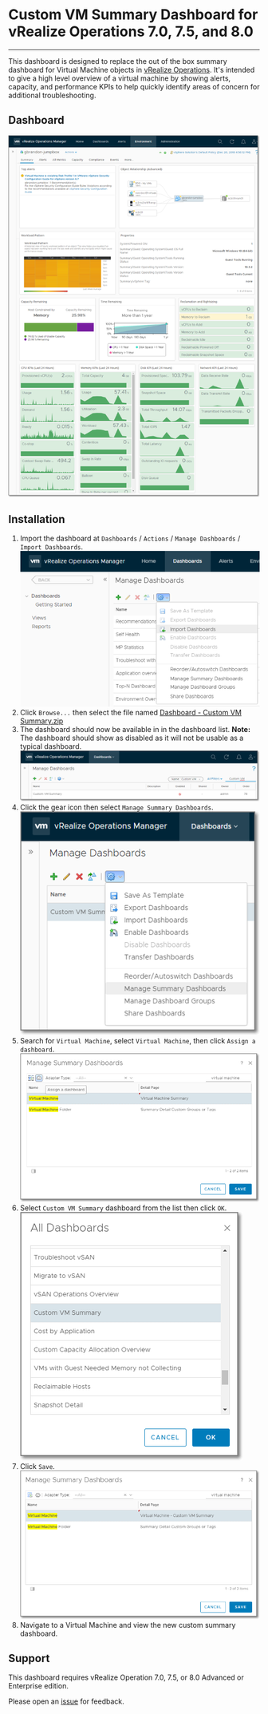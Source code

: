 # Custom VM Summary Dashboard for vRealize Operations 7.0, 7.5, and 8.0
---------

This dashboard is designed to replace the out of the box summary dashboard for Virtual Machine objects in [vRealize Operations](https://www.vmware.com/products/vrealize-operations.html).  It's intended to give a high level overview of a virtual machine by showing alerts, capacity, and performance KPIs to help quickly identify areas of concern for additional troubleshooting.

## Dashboard
![Dashboard](https://raw.githubusercontent.com/notoriousbdg/vrops-dashboard-custom_vm_summary/master/Dashboard.png)

## Installation
1. Import the dashboard at `Dashboards` / `Actions` / `Manage Dashboards` / `Import Dashboards`.
    ![Import Dashboard](https://raw.githubusercontent.com/notoriousbdg/vrops-dashboard-custom_vm_summary/master/Import_Dashboard.png)
2. Click `Browse...` then select the file named [Dashboard - Custom VM Summary.zip](https://github.com/notoriousbdg/vrops-dashboard-custom_vm_summary/raw/master/Dashboard%20-%20Custom%20VM%20Summary.zip)
3. The dashboard should now be available in in the dashboard list. **Note:** The dashboard should show as disabled as it will not be usable as a typical dashboard.
    ![Dashboard List](https://raw.githubusercontent.com/notoriousbdg/vrops-dashboard-custom_vm_summary/master/Dashboard_List.png)
4. Click the gear icon then select `Manage Summary Dashboards`.
    ![Manage Summary Dashboards](https://raw.githubusercontent.com/notoriousbdg/vrops-dashboard-custom_vm_summary/master/Dashboard_Manage_Summary_Dashboards.png)
5. Search for `Virtual Machine`, select `Virtual Machine`, then click `Assign a dashboard`.
    ![Assign Dashboard](https://raw.githubusercontent.com/notoriousbdg/vrops-dashboard-custom_vm_summary/master/Dashboard_Assign_Summary_Dashboard.png)
6. Select `Custom VM Summary` dashboard from the list then click `OK`.
    ![Select Dashboard](https://raw.githubusercontent.com/notoriousbdg/vrops-dashboard-custom_vm_summary/master/Dashboard_Selected_Summary_Dashboard.png)
7. Click `Save`.
    ![Complete](https://raw.githubusercontent.com/notoriousbdg/vrops-dashboard-custom_vm_summary/master/Dashboard_Summary_Dashboard_Complete.png)
8. Navigate to a Virtual Machine and view the new custom summary dashboard.

## Support

This dashboard requires vRealize Operation 7.0, 7.5, or 8.0 Advanced or Enterprise edition.

Please open an [issue](https://github.com/notoriousbdg/vrops-dashboard-custom_vm_summary/issues) for feedback.
